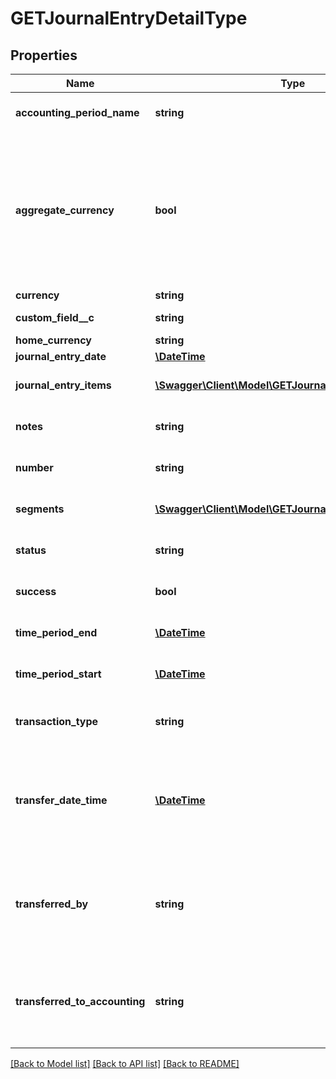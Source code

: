 # GETJournalEntryDetailType

## Properties
Name | Type | Description | Notes
------------ | ------------- | ------------- | -------------
**accounting_period_name** | **string** | Name of the accounting period that the journal entry belongs to. | [optional] 
**aggregate_currency** | **bool** | Returns true if the journal entry is aggregating currencies. That is, if the journal entry was created when the [Aggregate transactions with different currencies during a Journal Run](https://knowledgecenter.zuora.com/CC_Finance/A_Z-Finance/E_Accounting_Periods/C_Configure_accounting_rules#Aggregate_transactions_with_different_currencies_during_a_Journal_Run) setting was configured to &#x60;Yes&#x60;. Otherwise, returns &#x60;false&#x60;. | [optional] 
**currency** | **string** | Currency used. | [optional] 
**custom_field__c** | **string** | Any custom fields defined for this object. | [optional] 
**home_currency** | **string** | Home currency used. | [optional] 
**journal_entry_date** | [**\DateTime**](Date.md) | Date of the journal entry. | [optional] 
**journal_entry_items** | [**\Swagger\Client\Model\GETJournalEntryItemType[]**](GETJournalEntryItemType.md) | Key name that represents the list of journal entry items. | [optional] 
**notes** | **string** | Additional information about this record. Character limit: 2,000 | [optional] 
**number** | **string** | Journal entry number in the format JE-00000001. | [optional] 
**segments** | [**\Swagger\Client\Model\GETJournalEntrySegmentType[]**](GETJournalEntrySegmentType.md) | List of segments that apply to the summary journal entry. | [optional] 
**status** | **string** | Status of journal entry. An enum with the values &#x60;Created&#x60; or &#x60;Cancelled&#x60;. | [optional] 
**success** | **bool** | Returns &#x60;true&#x60; if the request was processed successfully. | [optional] 
**time_period_end** | [**\DateTime**](Date.md) | End date of time period included in the journal entry. | [optional] 
**time_period_start** | [**\DateTime**](Date.md) | Start date of time period included in the journal entry. | [optional] 
**transaction_type** | **string** | Transaction type of the transactions included in the summary journal entry. | [optional] 
**transfer_date_time** | [**\DateTime**](\DateTime.md) | Date and time that transferredToAccounting was changed to &#x60;Yes&#x60;. This field is returned only when transferredToAccounting is &#x60;Yes&#x60;. Otherwise, this field is &#x60;null&#x60;. | [optional] 
**transferred_by** | **string** | User ID of the person who changed transferredToAccounting to &#x60;Yes&#x60;. This field is returned only when transferredToAccounting is &#x60;Yes&#x60;. Otherwise, this field is &#x60;null&#x60;. | [optional] 
**transferred_to_accounting** | **string** | Status shows whether the journal entry has been transferred to an accounting system. The possible values are &#x60;No&#x60;, &#x60;Processing&#x60;, &#x60;Yes&#x60;, &#x60;Error&#x60;, &#x60;Ignore&#x60;. | [optional] 

[[Back to Model list]](../README.md#documentation-for-models) [[Back to API list]](../README.md#documentation-for-api-endpoints) [[Back to README]](../README.md)



